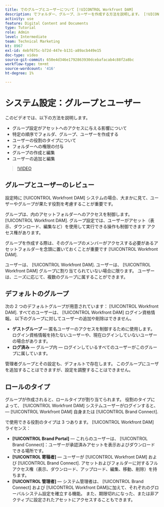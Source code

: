 ```yaml
---
title: でのグループとユーザーについて [!UICONTROL Workfront DAM]
description: でフォルダー、グループ、ユーザーを作成する方法を説明します。 [!UICONTROL Workfront DAM]. ユーザーの役割の種類を理解し、フォルダーに権限を付与します。
activity: use
feature: Digital Content and Documents
type: Tutorial
role: Admin
level: Intermediate
team: Technical Marketing
kt: 8967
exl-id: 4ebf675c-b72d-447e-b131-a89acb449e15
doc-type: video
source-git-commit: 650e4d346e1792863930dcebafacab4c88f2a8bc
workflow-type: tm+mt
source-wordcount: '416'
ht-degree: 1%

---
```


# システム設定：グループとユーザー

このビデオでは、以下の方法を説明します。

* グループ設定がアセットへのアクセスに与える影響について
* 特定の順序でフォルダ、グループ、ユーザーを作成する
* ユーザーの役割のタイプについて
* フォルダーへの権限の付与
* グループの作成と編集
* ユーザーの追加と編集

>[!VIDEO](https://video.tv.adobe.com/v/335230/?quality=12&learn=on)

## グループとユーザーのレビュー

設定時に [!UICONTROL Workfront DAM] システムの場合、大まかに見て、ユーザーやグループが果たす役割を考慮することが重要です。

グループは、内のアセットフォルダーへのアクセスを制御します。 [!UICONTROL Workfront DAM]. グループ設定では、ユーザーがアセット（表示、ダウンロード、編集など）を使用して実行できる操作も制御できます アクセス権があります。

グループを作成する際は、そのグループのメンバーがアクセスする必要があるアセットフォルダーを念頭に置いておくことが重要です [!UICONTROL Workfront DAM].

ユーザーは、 [!UICONTROL Workfront DAM]. ユーザーは、 [!UICONTROL Workfront DAM] グループに割り当てられていない場合に限ります。 ユーザーは、ニーズに応じて、複数のグループに属することができます。

## デフォルトのグループ

次の 2 つのデフォルトグループが用意されています： [!UICONTROL Workfront DAM]. すべてのユーザーは、 [!UICONTROL Workfront DAM] ログイン資格情報。 以下のグループに対してユーザーの追加や削除はできません。

* **ゲストグループ** — 匿名ユーザーのアクセスを制御するために使用します。 ログイン資格情報を持たないユーザーや、現在ログインしていないユーザーの場合があります。
* **ログ済み** — グループ内 — ログインしているすべてのユーザーがこのグループに属しています。

管理者グループとその設定も、デフォルトで存在します。 このグループにユーザを追加することはできますが、設定を調整することはできません。

## ロールのタイプ

グループが作成されると、ロールタイプが割り当てられます。 役割のタイプによって、 [!UICONTROL Workfront DAM] システムユーザーがログインすると、— [!UICONTROL Workfront DAM] 自身または [!UICONTROL Brand Connect].

で使用できる役割のタイプは 3 つあります。 [!UICONTROL Workfront DAM] ライセンス：

* **[!UICONTROL Brand Portal]** — これらのユーザーは、 [!UICONTROL Brand Connect]：ユーザーが承認済みアセットを表示およびダウンロードできる場所です。
* **[!UICONTROL 寄稿者]** — ユーザーが [!UICONTROL Workfront DAM] および [!UICONTROL Brand Connect]. アセットおよびフォルダーに対するフルアクセス権（表示、ダウンロード、アップロード、編集、移動、削除）を持ちます。
* **[!UICONTROL 管理者]** — システム管理者は、 [!UICONTROL Brand Connect] および [!UICONTROL Workfront DAM]に加えて、それぞれのグローバルシステム設定を確立する機能。 また、期限切れになった、または非アクティブに設定されたアセットにアクセスすることもできます。

<!-- 
Learn more graphic & documentation article link, below
* Understanding the difference between Workfront licenses and Workfront DAM role types
* -->
